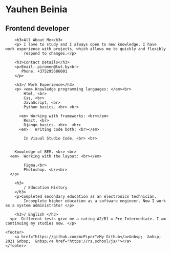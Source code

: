 <!DOCTYPE html> 
<html lang="en">
<head>
    <meta charset="UTF-8">
    <meta http-equiv="X-UA-Compatible" content="IE=edge">
    <meta name="viewport" content="width=device-width, initial-scale=1.0">
    <link rel="preconnect" href="https://fonts.googleapis.com">
<link rel="preconnect" href="https://fonts.gstatic.com" crossorigin>
<link href="https://fonts.googleapis.com/css2?family=Bebas+Neue&display=swap" rel="stylesheet"> 
<link rel="preconnect" href="https://fonts.googleapis.com">
<link rel="preconnect" href="https://fonts.gstatic.com" crossorigin>
<link href="https://fonts.googleapis.com/css2?family=Amiko:wght@600&family=Bebas+Neue&display=swap" rel="stylesheet"> 
<link rel="preconnect" href="https://fonts.googleapis.com">
<link rel="preconnect" href="https://fonts.gstatic.com" crossorigin>
<link href="https://fonts.googleapis.com/css2?family=Bebas+Neue&family=Montserrat:wght@800&display=swap" rel="stylesheet"> 
    <title>Resume</title>
</head>

<body>
         
<H1>Yauhen Beinia</H1><h2>Frontend developer</h2>
   
        <h3>All About Me</h3>
        <p> I love to study and I always open to new knowledge. I have work experience with projects, which allows me to quickly and flexibly 
            respond to changes.</p>
  
        <h3>Contact Details</h3>
        <p>Email: piromen@tut.by<br>
           Phone: +375295686001
        </p>
   
        <h3>/ Work Experience</h3>
        <p> <em> Knowledge programming languages: </em><br>  
            Html, <br>
            Css, <br>
            JavaScript, <br>
            Python basics. <br> <br>
        
          <em> Working with frameworks: <br></em>
            React, <br>
            Django basics. <br>  <br>
          <em>   Writing code both: <br></em>
        
            In Visual Studio Code, <br> <br>
            
        
        Knowledge of BEM. <br> <br>
      <em>  Working with the layout: <br></em>
        
            Figma,<br>
            Photoshop. <br><br>
      </p>
   
        <h3>
            / Education History
        </h3>
        <p>Completed secondary education as an electronics technician. 
            Incomplete higher education as a software engineer. Now I work as a system administrator </p>
   
        <h3>/ English </h3>
      <p>  Different tests give me a rating A2/B1 = Pre-Intermediate. I am continuing my studies now. </p>
        
    <footer>
        <a href="https://github.com/mcPiper">My Github</a>&nbsp;  &nbsp; 2021 &nbsp;  &nbsp;<a href="https://rs.school/js/"></a>
    </footer>

</body>
</html>
